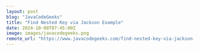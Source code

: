 ```yaml
---
layout: post
blog: "JavaCodeGeeks"
title: "Find Nested Key via Jackson Example"
date: 2024-10-08T07:45:00Z
image: images/javacodegeeks.png
remote_url: "https://www.javacodegeeks.com/find-nested-key-via-jackson-example.html"
---
```

